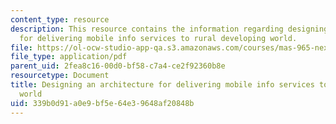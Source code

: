 ```yaml
---
content_type: resource
description: This resource contains the information regarding designing an architecture
  for delivering mobile info services to rural developing world.
file: https://ol-ocw-studio-app-qa.s3.amazonaws.com/courses/mas-965-nextlab-i-designing-mobile-technologies-for-the-next-billion-users-fall-2008/339b0d91a0e9bf5e64e39648af20848b_MITMAS_965F08_Lec12_ows.pdf
file_type: application/pdf
parent_uid: 2fea8c16-00d0-bf58-c7a4-ce2f92360b8e
resourcetype: Document
title: Designing an architecture for delivering mobile info services to rural developing
  world
uid: 339b0d91-a0e9-bf5e-64e3-9648af20848b
---
```

